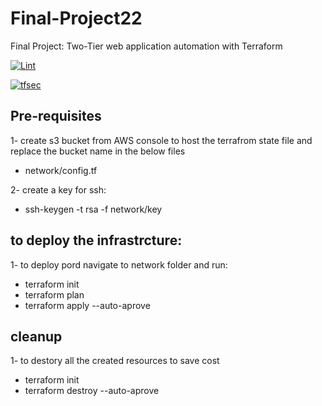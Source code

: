 # Final-Project22
Final Project: Two-Tier web application automation with Terraform

[![Lint](https://github.com/ACS730-Grp9/Final-Project22/actions/workflows/tflint.yml/badge.svg)](https://github.com/ACS730-Grp9/Final-Project22/actions/workflows/tflint.yml)

[![tfsec](https://github.com/ACS730-Grp9/Final-Project22/actions/workflows/tfsec.yml/badge.svg)](https://github.com/ACS730-Grp9/Final-Project22/actions/workflows/tfsec.yml)

## Pre-requisites

1- create s3 bucket from AWS console to host the terrafrom state file and replace the bucket name in the below files 
  - network/config.tf

2- create a key for ssh:
 - ssh-keygen -t rsa -f network/key


## to deploy the infrastrcture:

1- to deploy pord navigate to network folder and run:
- terraform init
- terraform plan
- terraform apply --auto-aprove

## cleanup

1- to destory all the created resources to save cost
- terraform init
- terraform destroy --auto-aprove